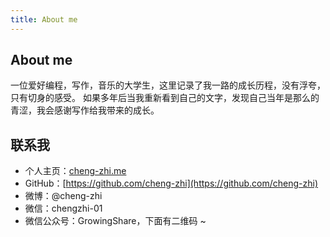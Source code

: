 ```yaml
---
title: About me
---
```


## About me
一位爱好编程，写作，音乐的大学生，这里记录了我一路的成长历程，没有浮夸，只有切身的感受。
如果多年后当我重新看到自己的文字，发现自己当年是那么的青涩，我会感谢写作给我带来的成长。

## 联系我
- 个人主页：[cheng-zhi.me](http://cheng-zhi.me)
- GitHub：[https://github.com/cheng-zhi](https://github.com/cheng-zhi)
- 微博：@cheng-zhi
- 微信：chengzhi-01
- 微信公众号：GrowingShare，下面有二维码 ~

